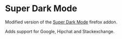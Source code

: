 # Super Dark Mode

Modified version of the [Super Dark Mode](https://addons.mozilla.org/en-US/firefox/addon/super-dark-mode/) firefox addon.

Adds support for Google, Hipchat and Stackexchange.
